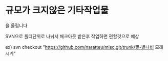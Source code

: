 # 규모가 크지않은 기타작업물
을 올립니다

SVN으로 폴더단위로 나눠서 체크아웃 받은후 작업하면 편할것으로 예상

ex) svn checkout "https://github.com/naratteu/misc.git/trunk/짤-별나비 모래시계"
